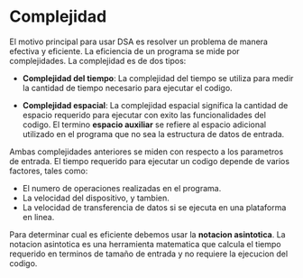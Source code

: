 # Complejidad

El motivo principal para usar DSA es resolver un problema de manera efectiva y eficiente. La eficiencia de un programa se mide por complejidades. La complejidad es de dos tipos:

* **Complejidad del tiempo**: La complejidad del tiempo se utiliza para medir la cantidad de tiempo necesario para ejecutar el codigo.

* **Complejidad espacial**: La complejidad espacial significa la cantidad de espacio requerido para ejecutar con exito las funcionalidades del codigo. El termino **espacio auxiliar** se refiere al espacio adicional utilizado en el programa que no sea la estructura de datos de entrada.

Ambas complejidades anteriores se miden con respecto a los parametros de entrada. El tiempo requerido para ejecutar un codigo depende de varios factores, tales como:

* El numero de operaciones realizadas en el programa.
* La velocidad del dispositivo, y tambien.
* La velocidad de transferencia de datos si se ejecuta en una plataforma en linea.

Para determinar cual es eficiente debemos usar la **notacion asintotica**. La notacion asintotica es una herramienta matematica que calcula el tiempo requerido en terminos de tamaño de entrada y no requiere la ejecucion del codigo.

